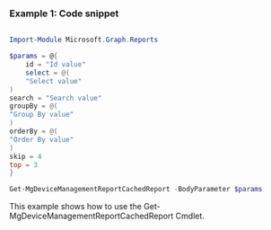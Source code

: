 ### Example 1: Code snippet

```powershell

Import-Module Microsoft.Graph.Reports

$params = @{
	id = "Id value"
	select = @(
	"Select value"
)
search = "Search value"
groupBy = @(
"Group By value"
)
orderBy = @(
"Order By value"
)
skip = 4
top = 3
}

Get-MgDeviceManagementReportCachedReport -BodyParameter $params

```
This example shows how to use the Get-MgDeviceManagementReportCachedReport Cmdlet.

